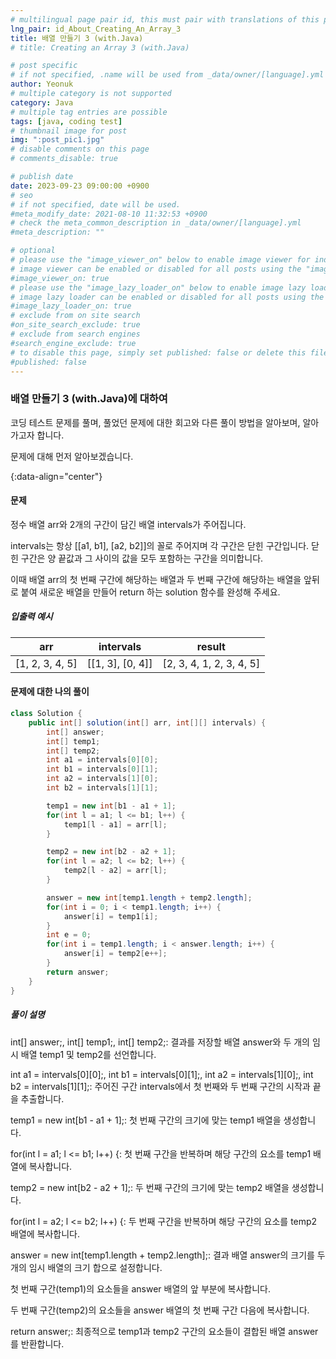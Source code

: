 ```yaml
---
# multilingual page pair id, this must pair with translations of this page. (This name must be unique)
lng_pair: id_About_Creating_An_Array_3
title: 배열 만들기 3 (with.Java)
# title: Creating an Array 3 (with.Java)

# post specific
# if not specified, .name will be used from _data/owner/[language].yml
author: Yeonuk
# multiple category is not supported
category: Java
# multiple tag entries are possible
tags: [java, coding test]
# thumbnail image for post
img: ":post_pic1.jpg"
# disable comments on this page
# comments_disable: true

# publish date
date: 2023-09-23 09:00:00 +0900
# seo
# if not specified, date will be used.
#meta_modify_date: 2021-08-10 11:32:53 +0900
# check the meta_common_description in _data/owner/[language].yml
#meta_description: ""

# optional
# please use the "image_viewer_on" below to enable image viewer for individual pages or posts (_posts/ or [language]/_posts folders).
# image viewer can be enabled or disabled for all posts using the "image_viewer_posts: true" setting in _data/conf/main.yml.
#image_viewer_on: true
# please use the "image_lazy_loader_on" below to enable image lazy loader for individual pages or posts (_posts/ or [language]/_posts folders).
# image lazy loader can be enabled or disabled for all posts using the "image_lazy_loader_posts: true" setting in _data/conf/main.yml.
#image_lazy_loader_on: true
# exclude from on site search
#on_site_search_exclude: true
# exclude from search engines
#search_engine_exclude: true
# to disable this page, simply set published: false or delete this file
#published: false
---
```


<!-- outline-start -->

### 배열 만들기 3 (with.Java)에 대하여

코딩 테스트 문제를 풀며, 풀었던 문제에 대한 회고와 다른 풀이 방법을 알아보며, 알아가고자 합니다.

문제에 대해 먼저 알아보겠습니다.

{:data-align="center"}

<!-- outline-end -->

#### 문제

정수 배열 arr와 2개의 구간이 담긴 배열 intervals가 주어집니다.

intervals는 항상 [[a1, b1], [a2, b2]]의 꼴로 주어지며 각 구간은 닫힌 구간입니다. 닫힌 구간은 양 끝값과 그 사이의 값을 모두 포함하는 구간을 의미합니다.

이때 배열 arr의 첫 번째 구간에 해당하는 배열과 두 번째 구간에 해당하는 배열을 앞뒤로 붙여 새로운 배열을 만들어 return 하는 solution 함수를 완성해 주세요.

##### 입출력 예시

| arr             | intervals        | result                   |
| --------------- | ---------------- | ------------------------ |
| [1, 2, 3, 4, 5] | [[1, 3], [0, 4]] | [2, 3, 4, 1, 2, 3, 4, 5] |

<!-- | start_num | end_num | result |
| --------- | ------- | ------ |
| 10        | 3       | 0      | -->

#### 문제에 대한 나의 풀이

```java
class Solution {
    public int[] solution(int[] arr, int[][] intervals) {
        int[] answer;
        int[] temp1;
        int[] temp2;
        int a1 = intervals[0][0];
        int b1 = intervals[0][1];
        int a2 = intervals[1][0];
        int b2 = intervals[1][1];

        temp1 = new int[b1 - a1 + 1];
        for(int l = a1; l <= b1; l++) {
            temp1[l - a1] = arr[l];
        }

        temp2 = new int[b2 - a2 + 1];
        for(int l = a2; l <= b2; l++) {
            temp2[l - a2] = arr[l];
        }

        answer = new int[temp1.length + temp2.length];
        for(int i = 0; i < temp1.length; i++) {
            answer[i] = temp1[i];
        }
        int e = 0;
        for(int i = temp1.length; i < answer.length; i++) {
            answer[i] = temp2[e++];
        }
        return answer;
    }
}
```

##### 풀이 설명

int[] answer;, int[] temp1;, int[] temp2;: 결과를 저장할 배열 answer와 두 개의 임시 배열 temp1 및 temp2를 선언합니다.

int a1 = intervals[0][0];, int b1 = intervals[0][1];, int a2 = intervals[1][0];, int b2 = intervals[1][1];: 주어진 구간 intervals에서 첫 번째와 두 번째 구간의 시작과 끝을 추출합니다.

temp1 = new int[b1 - a1 + 1];: 첫 번째 구간의 크기에 맞는 temp1 배열을 생성합니다.

for(int l = a1; l <= b1; l++) {: 첫 번째 구간을 반복하며 해당 구간의 요소를 temp1 배열에 복사합니다.

temp2 = new int[b2 - a2 + 1];: 두 번째 구간의 크기에 맞는 temp2 배열을 생성합니다.

for(int l = a2; l <= b2; l++) {: 두 번째 구간을 반복하며 해당 구간의 요소를 temp2 배열에 복사합니다.

answer = new int[temp1.length + temp2.length];: 결과 배열 answer의 크기를 두 개의 임시 배열의 크기 합으로 설정합니다.

첫 번째 구간(temp1)의 요소들을 answer 배열의 앞 부분에 복사합니다.

두 번째 구간(temp2)의 요소들을 answer 배열의 첫 번째 구간 다음에 복사합니다.

return answer;: 최종적으로 temp1과 temp2 구간의 요소들이 결합된 배열 answer를 반환합니다.
